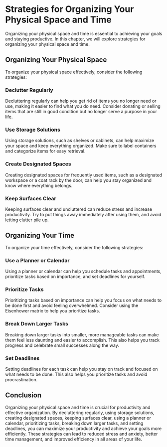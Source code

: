 Strategies for Organizing Your Physical Space and Time
=================================================================================================

Organizing your physical space and time is essential to achieving your goals and staying productive. In this chapter, we will explore strategies for organizing your physical space and time.

Organizing Your Physical Space
------------------------------

To organize your physical space effectively, consider the following strategies:

### Declutter Regularly

Decluttering regularly can help you get rid of items you no longer need or use, making it easier to find what you do need. Consider donating or selling items that are still in good condition but no longer serve a purpose in your life.

### Use Storage Solutions

Using storage solutions, such as shelves or cabinets, can help maximize your space and keep everything organized. Make sure to label containers and categorize items for easy retrieval.

### Create Designated Spaces

Creating designated spaces for frequently used items, such as a designated workspace or a coat rack by the door, can help you stay organized and know where everything belongs.

### Keep Surfaces Clear

Keeping surfaces clear and uncluttered can reduce stress and increase productivity. Try to put things away immediately after using them, and avoid letting clutter pile up.

Organizing Your Time
--------------------

To organize your time effectively, consider the following strategies:

### Use a Planner or Calendar

Using a planner or calendar can help you schedule tasks and appointments, prioritize tasks based on importance, and set deadlines for yourself.

### Prioritize Tasks

Prioritizing tasks based on importance can help you focus on what needs to be done first and avoid feeling overwhelmed. Consider using the Eisenhower matrix to help you prioritize tasks.

### Break Down Larger Tasks

Breaking down larger tasks into smaller, more manageable tasks can make them feel less daunting and easier to accomplish. This also helps you track progress and celebrate small successes along the way.

### Set Deadlines

Setting deadlines for each task can help you stay on track and focused on what needs to be done. This also helps you prioritize tasks and avoid procrastination.

Conclusion
----------

Organizing your physical space and time is crucial for productivity and effective organization. By decluttering regularly, using storage solutions, creating designated spaces, keeping surfaces clear, using a planner or calendar, prioritizing tasks, breaking down larger tasks, and setting deadlines, you can maximize your productivity and achieve your goals more efficiently. These strategies can lead to reduced stress and anxiety, better time management, and improved efficiency in all areas of your life.
